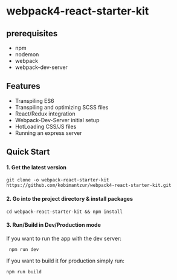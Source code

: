 # webpack4-react-starter-kit

## prerequisites

- npm
- nodemon
- webpack
- webpack-dev-server

## Features

- Transpiling ES6
- Transpiling and optimizing SCSS files
- React/Redux integration
- Webpack-Dev-Server initial setup
- HotLoading CSS/JS files 
- Running an express server

## Quick Start
#### 1. Get the latest version
```git clone -o webpack-react-starter-kit https://github.com/kobimantzur/webpack4-react-starter-kit.git```

#### 2. Go into the project directory & install packages
```cd webpack-react-starter-kit && npm install```

#### 3. Run/Build in Dev/Production mode

If you want to run the app with the dev server:

```
 npm run dev
```
If you want to build it for production simply run:
```
npm run build
```
